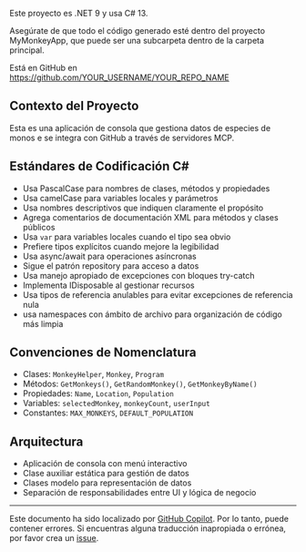 Este proyecto es .NET 9 y usa C# 13.

Asegúrate de que todo el código generado esté dentro del proyecto MyMonkeyApp, que puede ser una subcarpeta dentro de la carpeta principal.

Está en GitHub en https://github.com/YOUR_USERNAME/YOUR_REPO_NAME

## Contexto del Proyecto
Esta es una aplicación de consola que gestiona datos de especies de monos e se integra con GitHub a través de servidores MCP.

## Estándares de Codificación C#
- Usa PascalCase para nombres de clases, métodos y propiedades
- Usa camelCase para variables locales y parámetros
- Usa nombres descriptivos que indiquen claramente el propósito
- Agrega comentarios de documentación XML para métodos y clases públicos
- Usa `var` para variables locales cuando el tipo sea obvio
- Prefiere tipos explícitos cuando mejore la legibilidad
- Usa async/await para operaciones asíncronas
- Sigue el patrón repository para acceso a datos
- Usa manejo apropiado de excepciones con bloques try-catch
- Implementa IDisposable al gestionar recursos
- Usa tipos de referencia anulables para evitar excepciones de referencia nula
- usa namespaces con ámbito de archivo para organización de código más limpia

## Convenciones de Nomenclatura
- Clases: `MonkeyHelper`, `Monkey`, `Program`
- Métodos: `GetMonkeys()`, `GetRandomMonkey()`, `GetMonkeyByName()`
- Propiedades: `Name`, `Location`, `Population`
- Variables: `selectedMonkey`, `monkeyCount`, `userInput`
- Constantes: `MAX_MONKEYS`, `DEFAULT_POPULATION`

## Arquitectura
- Aplicación de consola con menú interactivo
- Clase auxiliar estática para gestión de datos
- Clases modelo para representación de datos
- Separación de responsabilidades entre UI y lógica de negocio

---

Este documento ha sido localizado por [GitHub Copilot](https://docs.github.com/copilot/about-github-copilot/what-is-github-copilot). Por lo tanto, puede contener errores. Si encuentras alguna traducción inapropiada o errónea, por favor crea un [issue](../../../../../../issues).